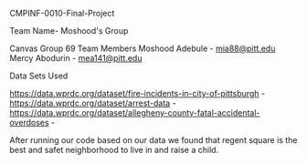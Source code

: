 CMPINF-0010-Final-Project

Team Name- Moshood's Group
 
Canvas Group 69
Team Members 
Moshood Adebule - mia88@pitt.edu
Mercy Abodurin - mea141@pitt.edu

Data Sets Used

https://data.wprdc.org/dataset/fire-incidents-in-city-of-pittsburgh - 
https://data.wprdc.org/dataset/arrest-data - 
https://data.wprdc.org/dataset/allegheny-county-fatal-accidental-overdoses - 

After running our code based on our data we found that regent square is the best and safet neighborhood to live in and raise a child.

